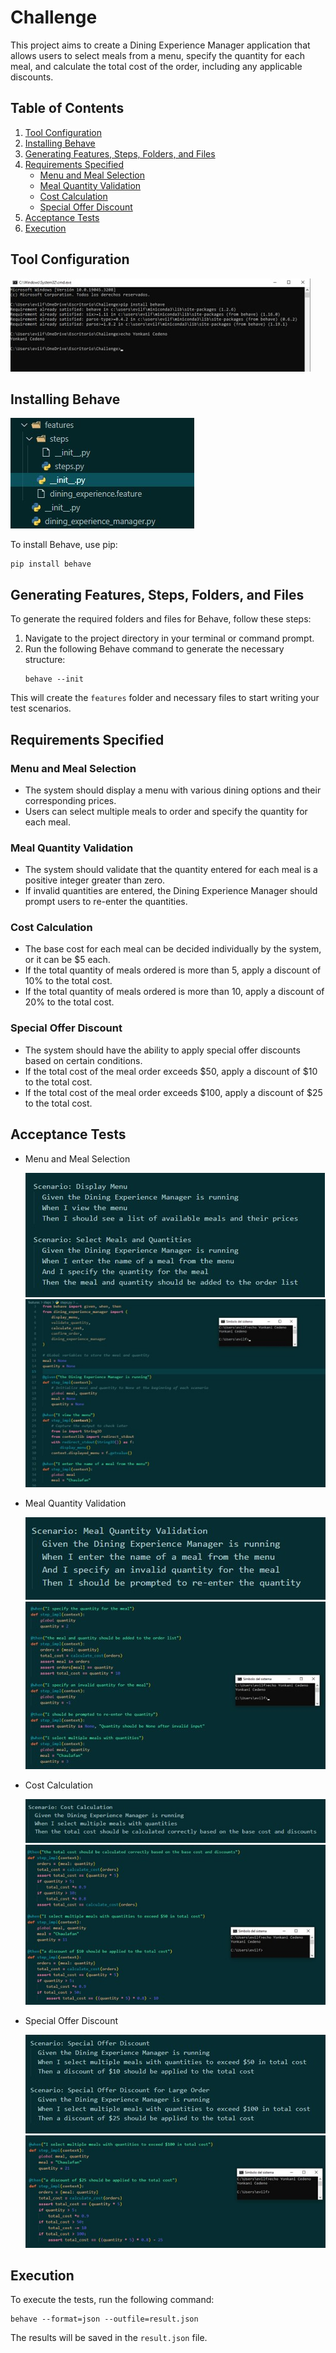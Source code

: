 
# Challenge

This project aims to create a Dining Experience Manager application that allows users to select meals from a menu, specify the quantity for each meal, and calculate the total cost of the order, including any applicable discounts.

## Table of Contents

1. [Tool Configuration](#tool-configuration)
2. [Installing Behave](#installing-behave)
3. [Generating Features, Steps, Folders, and Files](#generating-features-steps-folders-and-files)
4. [Requirements Specified](#requirements-specified)
    - [Menu and Meal Selection](#menu-and-meal-selection)
    - [Meal Quantity Validation](#meal-quantity-validation)
    - [Cost Calculation](#cost-calculation)
    - [Special Offer Discount](#special-offer-discount)
5. [Acceptance Tests](#acceptance-tests)
6. [Execution](#execution)

## Tool Configuration

![Tool Configuration](img/img1.jpg)

## Installing Behave

![Behave](img/img2.jpg)

To install Behave, use pip:
   ```
   pip install behave
   ```

## Generating Features, Steps, Folders, and Files

To generate the required folders and files for Behave, follow these steps:

1. Navigate to the project directory in your terminal or command prompt.
2. Run the following Behave command to generate the necessary structure:
   ```
   behave --init
   ```

This will create the `features` folder and necessary files to start writing your test scenarios.

## Requirements Specified

### Menu and Meal Selection

- The system should display a menu with various dining options and their corresponding prices.
- Users can select multiple meals to order and specify the quantity for each meal.

### Meal Quantity Validation

- The system should validate that the quantity entered for each meal is a positive integer greater than zero.
- If invalid quantities are entered, the Dining Experience Manager should prompt users to re-enter the quantities.

### Cost Calculation

- The base cost for each meal can be decided individually by the system, or it can be $5 each.
- If the total quantity of meals ordered is more than 5, apply a discount of 10% to the total cost.
- If the total quantity of meals ordered is more than 10, apply a discount of 20% to the total cost.

### Special Offer Discount

- The system should have the ability to apply special offer discounts based on certain conditions.
- If the total cost of the meal order exceeds $50, apply a discount of $10 to the total cost.
- If the total cost of the meal order exceeds $100, apply a discount of $25 to the total cost.

## Acceptance Tests

- Menu and Meal Selection

  ![Menu and Meal Selection](img/img3.jpg)
  ![Menu and Meal Selection](img/img4.jpg)

- Meal Quantity Validation

  ![Meal Quantity Validation](img/img5.jpg)
  ![Meal Quantity Validation](img/img6.jpg)

- Cost Calculation

  ![Cost Calculation](img/img7.jpg)
  ![Cost Calculation](img/img8.jpg)

- Special Offer Discount

  ![Special Offer Discount](img/img9.jpg)
  ![Special Offer Discount](img/img10.jpg)

## Execution

To execute the tests, run the following command:
```
behave --format=json --outfile=result.json
```

The results will be saved in the `result.json` file.

